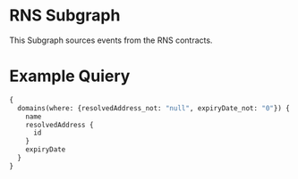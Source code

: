 # RNS Subgraph

This Subgraph sources events from the RNS contracts.

# Example Quiery

```graphql
{
  domains(where: {resolvedAddress_not: "null", expiryDate_not: "0"}) {
    name
    resolvedAddress {
      id
    }
    expiryDate
  }
}
```
